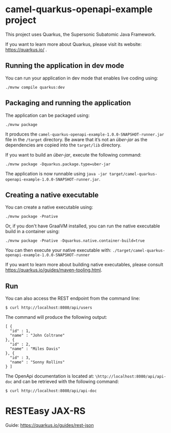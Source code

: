 # camel-quarkus-openapi-example project

This project uses Quarkus, the Supersonic Subatomic Java Framework.

If you want to learn more about Quarkus, please visit its website: https://quarkus.io/ .

## Running the application in dev mode

You can run your application in dev mode that enables live coding using:
```shell script
./mvnw compile quarkus:dev
```

## Packaging and running the application

The application can be packaged using:
```shell script
./mvnw package
```
It produces the `camel-quarkus-openapi-example-1.0.0-SNAPSHOT-runner.jar` file in the `/target` directory.
Be aware that it’s not an _über-jar_ as the dependencies are copied into the `target/lib` directory.

If you want to build an _über-jar_, execute the following command:
```shell script
./mvnw package -Dquarkus.package.type=uber-jar
```

The application is now runnable using `java -jar target/camel-quarkus-openapi-example-1.0.0-SNAPSHOT-runner.jar`.

## Creating a native executable

You can create a native executable using: 
```shell script
./mvnw package -Pnative
```

Or, if you don't have GraalVM installed, you can run the native executable build in a container using: 
```shell script
./mvnw package -Pnative -Dquarkus.native.container-build=true
```

You can then execute your native executable with: `./target/camel-quarkus-openapi-example-1.0.0-SNAPSHOT-runner`

If you want to learn more about building native executables, please consult https://quarkus.io/guides/maven-tooling.html.

## Run

You can also access the REST endpoint from the command line:

```
$ curl http://localhost:8080/api/users
```

The command will produce the following output:

```
[ {
  "id" : 1,
  "name" : "John Coltrane"
}, {
  "id" : 2,
  "name" : "Miles Davis"
}, {
  "id" : 3,
  "name" : "Sonny Rollins"
} ]
```

The OpenApi documentation is located at: `\http://localhost:8080/api/api-doc` and can be retrieved with the following command:

```
$ curl http://localhost:8080/api/api-doc
```

# RESTEasy JAX-RS

Guide: https://quarkus.io/guides/rest-json


